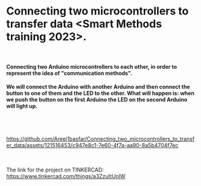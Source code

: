# Connecting two microcontrollers to transfer data <Smart Methods training 2023>.<br><br>
#### Connecting two Arduino microcontrollers to each other, in order to represent the idea of ​​"communication methods".<br>
#### We will connect the Arduino with another Arduino and then connect the button to one of them and the LED to the other. What will happen is: when we push the button on the first Arduino the LED on the second Arduino will light up.<br><br><br><br>


https://github.com/Areej1basfar/Connecting_two_microcontrollers_to_transfer_data/assets/121516453/c947e8c1-7e60-4f7a-aa90-8a5b4704f7ec

<br><br>
The link for the project on TINKERCAD:<br>
https://www.tinkercad.com/things/a3ZzuItUnIW
